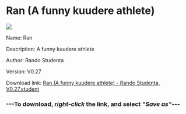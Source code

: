 # Ran (A funny kuudere athlete)

<img src = "https://raw.githubusercontent.com/Arbiter1223/Koukou-Gurashi-Custom-Students/master/Students/Files/Ran%20(A%20funny%20kuudere%20athlete).png">

Name: Ran

Description: A funny kuudere athlete

Author: Rando Studenta

Version: V0.27

Download link: <a href="https://raw.githubusercontent.com/Arbiter1223/Koukou-Gurashi-Custom-Students/master/Students/Files/Ran%20(A%20funny%20kuudere%20athlete)%20-%20Rando%20Studenta%2C%20V0.27.student">Ran (A funny kuudere athlete) - Rando Studenta, V0.27.student</a>

### ---**To download, _right-click_ the link, and select _"Save as"_**---

